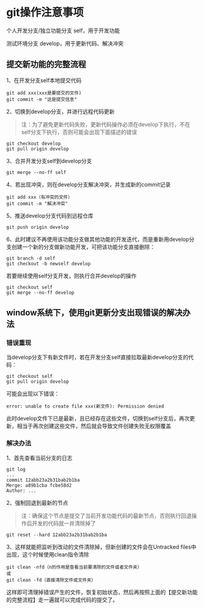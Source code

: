 # git操作注意事项

个人开发分支/独立功能分支 self，用于开发功能

测试环境分支 develop，用于更新代码、解决冲突


## 提交新功能的完整流程
1、在开发分支self本地提交代码

```
git add xxx(xxx是要提交的文件)
git commit -m "这是提交信息"
```

2、切换到develop分支，并进行远程代码更新
>注：为了避免更新代码失败，更新代码操作必须在develop下执行，不在self分支下执行，否则可能会出现下面描述的错误


```
git checkout develop
git pull origin develop
```

3、合并开发分支self到develop分支

```
git merge --no-ff self
```

4、若出现冲突，则在develop分支解决冲突，并生成新的commit记录

```
git add xxx（有冲突的文件）
git commit -m "解决冲突"
```

5、推送develop分支代码到远程仓库

```
git push origin develop
```

6、此时建议不再使用该功能分支做其他功能的开发迭代，而是重新用develop分支创建一个新的分支做新功能开发，可把该功能分支直接删除：

```
git branch -d self
git checkout -b newself develop
```
若要继续使用self分支开发，则执行合并develop的操作

```
git checkout self
git merge --no-ff develop
```

## window系统下，使用git更新分支出现错误的解决办法

### 错误重现

当develop分支下有新文件时，若在开发分支self直接拉取最新develop分支的代码：

```
git checkout self
git pull origin develop
```
可能会出现以下错误：

```
error: unable to create file xxx(新文件): Permission denied
```

此时develop文件下已是最新，且已经存在这些文件，切换到self分支后，再次更新，相当于再次创建这些文件，然后就会导致文件创建失败无权限覆盖

### 解决办法

1、首先查看当前分支的日志

```
git log
...
commit 12abb23a2b31bab2b1ba
Merge: a89b1cba fcbe58d2
Author: ...

```
2、强制回退到最新的节点
>注：确保这个节点是提交了当前开发功能代码的最新节点，否则执行回退操作后开发的代码就一并清除掉了


```
git reset --hard 12abb23a2b31bab2b1ba
```

3、这样就能把监听到改动的文件清除掉，但新创建的文件会在Untracked files中出现，这个时候使用clean指令清除

```
git clean -nfd（n的作用是查看当前要清除的文件或者文件夹）
或
git clean -fd（直接清除文件或文件夹）
```

这样即可清理掉错误产生的文件，恢复初始状态，然后再按照上面的【提交新功能的完整流程】走一遍就可以完成代码的提交了。

